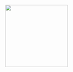 <br>
<br>
<br>
<p align="center">
  <a href="https://github.com/garmir">
    <img src="https://github.com/garmir/garmir/blob/main/globe.gif" width="200" height="200">
  </a>
</p>
<br>
<br>
<br>
